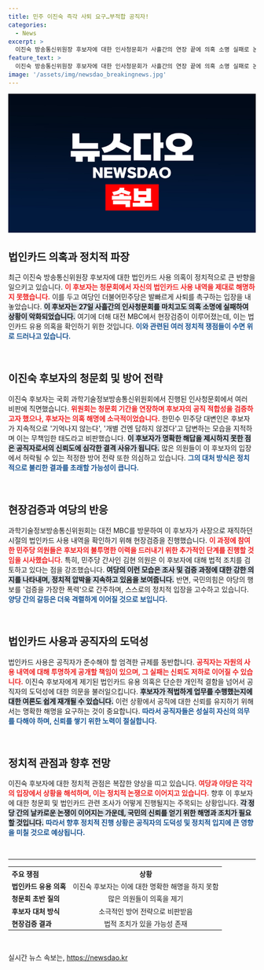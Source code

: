 ```yaml
---
title: 민주 이진숙 즉각 사퇴 요구…부적합 공직자!
categories:
  - News
excerpt: >
  이진숙 방송통신위원장 후보자에 대한 인사청문회가 사흘간의 연장 끝에 의혹 소명 실패로 논란이 확산되고 있다. 민주당은 법인카드 유용 의혹을 지적하며 사퇴를 촉구, 국민의힘은 야당의 검증 방식을 비판하고 있어 정치적 갈등이 고조되고 있다.
feature_text: >
  이진숙 방송통신위원장 후보자에 대한 인사청문회가 사흘간의 연장 끝에 의혹 소명 실패로 논란이 확산되고 있다. 민주당은 법인카드 유용 의혹을 지적하며 사퇴를 촉구, 국민의힘은 야당의 검증 방식을 비판하고 있어 정치적 갈등이 고조되고 있다.
image: '/assets/img/newsdao_breakingnews.jpg'
---
```


<p><img src="/assets/img/newsdao_breakingnews.jpg" alt="cryptoinkorea 속보" /></p>

<h2 data-ke-size="size26">법인카드 의혹과 정치적 파장</h2>

<p data-ke-size="size16">최근 이진숙 방송통신위원장 후보자에 대한 법인카드 사용 의혹이 정치적으로 큰 반향을 일으키고 있습니다. <b><span style="color: #ee2323;">이 후보자는 청문회에서 자신의 법인카드 사용 내역을 제대로 해명하지 못했습니다.</span></b> 이를 두고 여당인 더불어민주당은 발빠르게 사퇴를 촉구하는 입장을 내놓았습니다. <b><span style="background-color: #21538527;">이 후보자는 27일 사흘간의 인사청문회를 마치고도 의혹 소명에 실패하여 상황이 악화되었습니다.</span></b> 여기에 더해 대전 MBC에서 현장검증이 이루어졌는데, 이는 법인카드 유용 의혹을 확인하기 위한 것입니다. <b><span style="color: #1a5490;">이와 관련된 여러 정치적 쟁점들이 수면 위로 드러나고 있습니다.</span></b></p>

<p data-ke-size="size16">&nbsp;</p>

<h2 data-ke-size="size26">이진숙 후보자의 청문회 및 방어 전략</h2>

<p data-ke-size="size16">이진숙 후보자는 국회 과학기술정보방송통신위원회에서 진행된 인사청문회에서 여러 비판에 직면했습니다. <b><span style="color: #ee2323;">위원회는 청문회 기간을 연장하며 후보자의 공직 적합성을 검증하고자 했으나, 후보자는 의혹 해명에 소극적이었습니다.</span></b> 한민수 민주당 대변인은 후보자가 지속적으로 '기억나지 않는다', '개별 건엔 답하지 않겠다'고 답변하는 모습을 지적하며 이는 무책임한 태도라고 비판했습니다. <b><span style="background-color: #21538527;">이 후보자가 명확한 해답을 제시하지 못한 점은 공직자로서의 신뢰도에 심각한 결격 사유가 됩니다.</span></b> 많은 의원들이 이 후보자의 입장에서 허락될 수 있는 적정한 방어 전략 또한 의심하고 있습니다. <b><span style="color: #1a5490;">그의 대처 방식은 정치적으로 불리한 결과를 초래할 가능성이 큽니다.</span></b></p>

<p data-ke-size="size16">&nbsp;</p>

<h2 data-ke-size="size26">현장검증과 여당의 반응</h2>

<p data-ke-size="size16">과학기술정보방송통신위원회는 대전 MBC를 방문하여 이 후보자가 사장으로 재직하던 시절의 법인카드 사용 내역을 확인하기 위해 현장검증을 진행했습니다. <b><span style="color: #ee2323;">이 과정에 참여한 민주당 의원들은 후보자의 불투명한 이력을 드러내기 위한 추가적인 단계를 진행할 것임을 시사했습니다.</span></b> 특히, 민주당 간사인 김현 의원은 이 후보자에 대해 법적 조치를 검토하고 있다는 점을 강조했습니다. <b><span style="background-color: #21538527;">여당의 이런 모습은 조사 및 검증 과정에 대한 강한 의지를 나타내며, 정치적 압박을 지속하고 있음을 보여줍니다.</span></b> 반면, 국민의힘은 야당의 행보를 '검증을 가장한 폭력'으로 간주하며, 스스로의 정치적 입장을 고수하고 있습니다. <b><span style="color: #1a5490;">양당 간의 갈등은 더욱 격렬하게 이어질 것으로 보입니다.</span></b></p>

<p data-ke-size="size16">&nbsp;</p>

<h2 data-ke-size="size26">법인카드 사용과 공직자의 도덕성</h2>

<p data-ke-size="size16">법인카드 사용은 공직자가 준수해야 할 엄격한 규제를 동반합니다. <b><span style="color: #ee2323;">공직자는 자원의 사용 내역에 대해 투명하게 공개할 책임이 있으며, 그 실패는 신뢰도 저하로 이어질 수 있습니다.</span></b> 이진숙 후보자에게 제기된 법인카드 유용 의혹은 단순한 개인적 결함을 넘어서 공직자의 도덕성에 대한 의문을 불러일으킵니다. <b><span style="background-color: #21538527;">후보자가 적법하게 업무를 수행했는지에 대한 여론도 쉽게 재개될 수 있습니다.</span></b> 이런 상황에서 공직에 대한 신뢰를 유지하기 위해서는 명확한 해명을 요구하는 것이 중요합니다. <b><span style="color: #1a5490;">따라서 공직자들은 성실히 자신의 의무를 다해야 하며, 신뢰를 쌓기 위한 노력이 절실합니다.</span></b></p>

<p data-ke-size="size16">&nbsp;</p>

<h2 data-ke-size="size26">정치적 관점과 향후 전망</h2>

<p data-ke-size="size16">이진숙 후보자에 대한 정치적 관점은 복잡한 양상을 띠고 있습니다. <b><span style="color: #ee2323;">여당과 야당은 각각의 입장에서 상황을 해석하며, 이는 정치적 논쟁으로 이어지고 있습니다.</span></b> 향후 이 후보자에 대한 청문회 및 법인카드 관련 조사가 어떻게 진행될지는 주목되는 상황입니다. <b><span style="background-color: #21538527;">각 정당 간의 날카로운 논쟁이 이어지는 가운데, 국민의 신뢰를 얻기 위한 해명과 조치가 필요할 것입니다.</span></b> <b><span style="color: #1a5490;">따라서 향후 정치적 진행 상황은 공직자의 도덕성 및 정치적 입지에 큰 영향을 미칠 것으로 예상됩니다.</span></b></p>

<p data-ke-size="size16">&nbsp;</p>

<hr>

<table style="width: 100%; border-collapse: collapse;">
    <tr>
        <th style="text-align: left;"><b>주요 쟁점</b></th>
        <th style="text-align: center;"><b>상황</b></th>
    </tr>
    <tr>
        <td style="text-align: left;"><b>법인카드 유용 의혹</b></td>
        <td style="text-align: center;">이진숙 후보자는 이에 대한 명확한 해명을 하지 못함</td>
    </tr>
    <tr>
        <td style="text-align: left;"><b>청문회 초반 질의</b></td>
        <td style="text-align: center;">많은 의원들이 의혹을 제기</td>
    </tr>
    <tr>
        <td style="text-align: left;"><b>후보자 대처 방식</b></td>
        <td style="text-align: center;">소극적인 방어 전략으로 비판받음</td>
    </tr>
    <tr>
        <td style="text-align: left;"><b>현장검증 결과</b></td>
        <td style="text-align: center;">법적 조치가 있을 가능성 존재</td>
    </tr>
</table>

<p data-ke-size="size16">&nbsp;</p>
실시간 뉴스 속보는, <a href="https://newsdao.kr" rel="dofollow">https://newsdao.kr</a>



